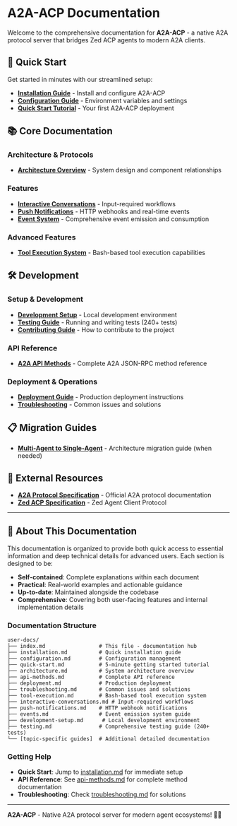 # A2A-ACP Documentation

Welcome to the comprehensive documentation for **A2A-ACP** - a native A2A protocol server that bridges Zed ACP agents to modern A2A clients.

## 🚀 Quick Start

Get started in minutes with our streamlined setup:

- **[Installation Guide](installation.md)** - Install and configure A2A-ACP
- **[Configuration Guide](configuration.md)** - Environment variables and settings
- **[Quick Start Tutorial](quick-start.md)** - Your first A2A-ACP deployment

## 📚 Core Documentation

### Architecture & Protocols
- **[Architecture Overview](architecture.md)** - System design and component relationships

### Features
- **[Interactive Conversations](interactive-conversations.md)** - Input-required workflows
- **[Push Notifications](push-notifications.md)** - HTTP webhooks and real-time events
- **[Event System](events.md)** - Comprehensive event emission and consumption

### Advanced Features
- **[Tool Execution System](tool-execution.md)** - Bash-based tool execution capabilities

## 🛠️ Development

### Setup & Development
- **[Development Setup](development-setup.md)** - Local development environment
- **[Testing Guide](testing.md)** - Running and writing tests (240+ tests)
- **[Contributing Guide](contributing.md)** - How to contribute to the project

### API Reference
- **[A2A API Methods](api-methods.md)** - Complete A2A JSON-RPC method reference

### Deployment & Operations
- **[Deployment Guide](deployment.md)** - Production deployment instructions
- **[Troubleshooting](troubleshooting.md)** - Common issues and solutions

## 📋 Migration Guides

- **[Multi-Agent to Single-Agent](multi-to-single-agent.md)** - Architecture migration guide (when needed)

## 🔗 External Resources

- **[A2A Protocol Specification](https://a2a.dev)** - Official A2A protocol documentation
- **[Zed ACP Specification](https://zed.dev/acp)** - Zed Agent Client Protocol

---

## 📖 About This Documentation

This documentation is organized to provide both quick access to essential information and deep technical details for advanced users. Each section is designed to be:

- **Self-contained**: Complete explanations within each document
- **Practical**: Real-world examples and actionable guidance
- **Up-to-date**: Maintained alongside the codebase
- **Comprehensive**: Covering both user-facing features and internal implementation details

### Documentation Structure

```
user-docs/
├── index.md                 # This file - documentation hub
├── installation.md          # Quick installation guide
├── configuration.md         # Configuration management
├── quick-start.md           # 5-minute getting started tutorial
├── architecture.md          # System architecture overview
├── api-methods.md           # Complete API reference
├── deployment.md            # Production deployment
├── troubleshooting.md       # Common issues and solutions
├── tool-execution.md        # Bash-based tool execution system
├── interactive-conversations.md # Input-required workflows
├── push-notifications.md    # HTTP webhook notifications
├── events.md                # Event emission system guide
├── development-setup.md      # Local development environment
├── testing.md               # Comprehensive testing guide (240+ tests)
└── [topic-specific guides]  # Additional detailed documentation
```

### Getting Help

- **Quick Start**: Jump to [installation.md](installation.md) for immediate setup
- **API Reference**: See [api-methods.md](api-methods.md) for complete method documentation
- **Troubleshooting**: Check [troubleshooting.md](troubleshooting.md) for solutions

---

**A2A-ACP** - Native A2A protocol server for modern agent ecosystems! 🤖✨